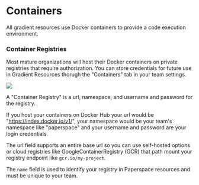 # Containers

All gradient resources use Docker containers to provide a code execution environment.

### Container Registries

Most mature organizations will host their Docker containers on private registries that require authorization. You can store credentials for future use in Gradient Resources thorugh the "Containers" tab in your team settings.

![](../.gitbook/assets/container-registrt-create.png)

A "Container Registry" is a url, namespace, and username and password for the registry.

If you host your containers on Docker Hub your url would be "https://index.docker.io/v1/", your namespace would be your team's namespace like "paperspace" and your username and password are your login credentials.

The url field supports an entire base url so you can use self-hosted options or cloud registries like GoogleContainerRegistry (GCR) that path mount your registry endpoint like `gcr.io/my-project`.

The `name` field is used to identify your registry in Paperspace resources and must be unique to your team.
